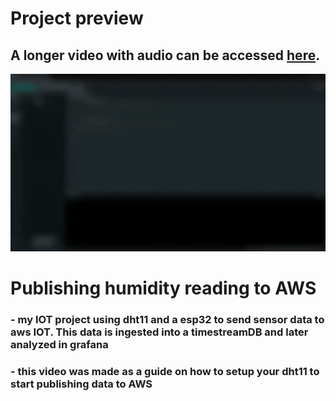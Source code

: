 # Project preview
## A longer video with audio can be accessed [here](https://youtu.be/f5Gqn_xpqrw?si=AmdydtLuWuDTVfvh).

![short-gif-demo](demo.gif)

# Publishing humidity reading to AWS 

### - my IOT project using dht11 and a esp32 to send sensor data to aws IOT. This data is ingested into a timestreamDB and later analyzed in grafana
### - this video was made as a guide on how to setup your dht11 to start publishing data to AWS
